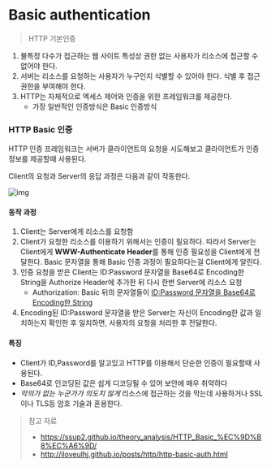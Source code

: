 # Basic authentication



> HTTP 기본인증



1. 불특정 다수가 접근하는 웹 사이트 특성상 권한 없는 사용자가 리소스에 접근할 수 없어야 한다. 
2. 서버는 리소스를 요청하는 사용자가 누구인지 식별할 수 있어야 한다. 식별 후 접근 권한을 부여해야 한다.
3. HTTP는 자체적으로 엑세스 제어와 인증을 위한 프레임워크를 제공한다. 
   + 가장 일반적인 인증방식은 Basic 인증방식



### HTTP Basic 인증

HTTP 인증 프레임워크는 서버가 클라이언트의 요청을 시도해보고  클라이언트가 인증 정보를 제공할때 사용된다. 

Client의 요청과 Server의 응답 과정은 다음과 같이 작동한다. 

![img](https://mdn.mozillademos.org/files/14689/HTTPAuth.png)



#### 동작 과정

1. Client는 Server에게 리소스를 요청함
2. Client가 요청한 리소스를 이용하기 위해서는 인증이 필요하다. 따라서 Server는 Client에게 **WWW-Authenticate Header**를 통해 인증 필요성을 Client에게 전달한다. Basic 문자열을 통해 Basic 인증 과정이 필요하다는걸 Client에게 알린다. 
3. 인증 요청을 받은 Client는 ID:Password 문자열을 Base64로 Encoding한 String을 Authorize Header에 추가한 뒤 다시 한번 Server에 리소스 요청
   + Authorization: Basic 뒤의 문자열들이 <u> ID:Password 문자열을 Base64로 Encoding한 String</u>
4. Encoding된 ID:Password 문자열을 받은 Server는 자신이 Encoding한 값과 일치하는지 확인한 후 일치하면, 사용자의 요청을 처리한 후 전달한다. 



#### 특징

+ Client가 ID,Password를 알고있고 HTTP를 이용해서 단순한 인증이 필요할때 사용된다. 
+ Base64로 인코딩된 값은 쉽게 디코딩될 수 있어 보안에 매우 취약하다 
+ *악의가 없는 누군가가 의도치 않게* 리소스에 접근하는 것을 막는데 사용하거나 SSL이나 TLS등 암호 기술과 혼용한다.  







> 참고 자료
>
> + https://ssup2.github.io/theory_analysis/HTTP_Basic_%EC%9D%B8%EC%A6%9D/
> + http://iloveulhj.github.io/posts/http/http-basic-auth.html



